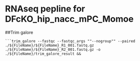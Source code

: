 RNAseq pepline for DFcKO_hip_nacc_mPC_Momoe
=============================================


##Trim galore
```mkdir ./${FileName}/trim_galore_result ;
```trim_galore --fastqc --fastqc_args ""--nogroup"" --paired ./${FileName}/${FileName}_R1_001.fastq.gz ./${FileName}/${FileName}_R2_001.fastq.gz -o ./${FileName}/trim_galore_result &&

